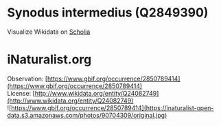 
Synodus intermedius (Q2849390)
==============================
  
Visualize Wikidata on [Scholia](https://scholia.toolforge.org/taxon/Q2849390)
# iNaturalist.org
  
Observation: [https://www.gbif.org/occurrence/2850789414](https://www.gbif.org/occurrence/2850789414)  
License: [http://www.wikidata.org/entity/Q24082749](http://www.wikidata.org/entity/Q24082749)  
![https://www.gbif.org/occurrence/2850789414](https://inaturalist-open-data.s3.amazonaws.com/photos/90704309/original.jpg)